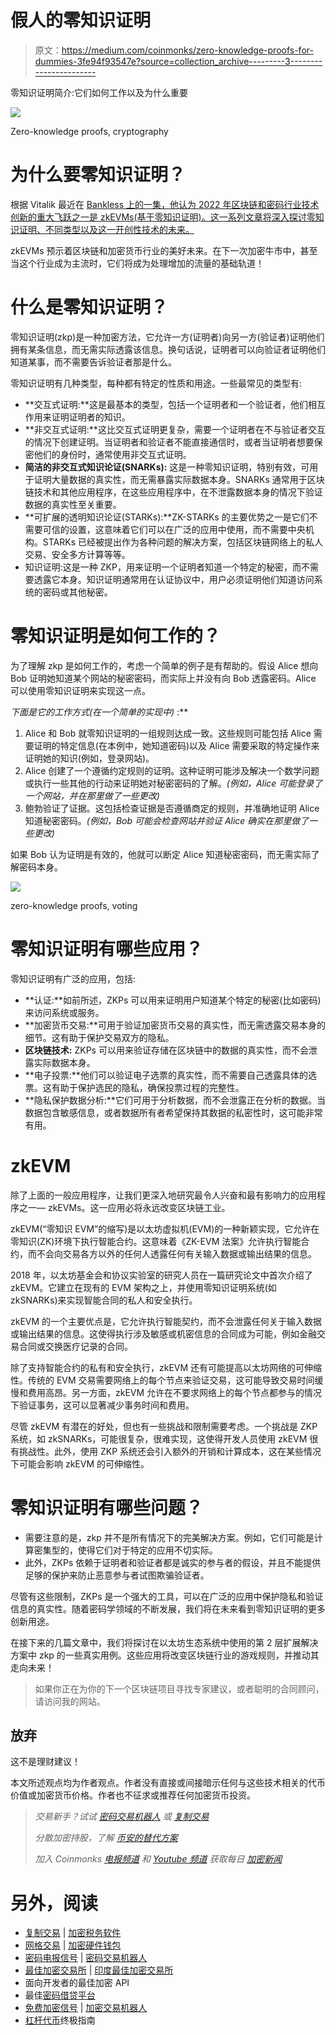 # 假人的零知识证明

> 原文：<https://medium.com/coinmonks/zero-knowledge-proofs-for-dummies-3fe94f93547e?source=collection_archive---------3----------------------->

零知识证明简介:它们如何工作以及为什么重要

![](img/5f3dd8af24767fb582ea7e907ba4afed.png)

Zero-knowledge proofs, cryptography

# 为什么要零知识证明？

根据 Vitalik 最近在 [Bankless 上的一集，他认为 2022 年区块链和密码行业技术创新的重大飞跃之一是 zkEVMs(基于零知识证明)。这一系列文章将深入探讨零知识证明、不同类型以及这一开创性技术的未来。](https://shows.banklesshq.com/p/vitaliks-top-5-crypto-wins-of-2022)

zkEVMs 预示着区块链和加密货币行业的美好未来。在下一次加密牛市中，甚至当这个行业成为主流时，它们将成为处理增加的流量的基础轨道！

# 什么是零知识证明？

零知识证明(zkp)是一种加密方法，它允许一方(证明者)向另一方(验证者)证明他们拥有某条信息，而无需实际透露该信息。换句话说，证明者可以向验证者证明他们知道某事，而不需要告诉验证者那是什么。

零知识证明有几种类型，每种都有特定的性质和用途。一些最常见的类型有:

*   **交互式证明:**这是最基本的类型，包括一个证明者和一个验证者，他们相互作用来证明证明者的知识。
*   **非交互式证明:**这比交互式证明更复杂，需要一个证明者在不与验证者交互的情况下创建证明。当证明者和验证者不能直接通信时，或者当证明者想要保密他们的身份时，通常使用非交互式证明。
*   **简洁的非交互式知识论证(SNARKs):** 这是一种零知识证明，特别有效，可用于证明大量数据的真实性，而无需暴露实际数据本身。SNARKs 通常用于区块链技术和其他应用程序，在这些应用程序中，在不泄露数据本身的情况下验证数据的真实性至关重要。
*   **可扩展的透明知识论证(STARKs):**ZK-STARKs 的主要优势之一是它们不需要可信的设置，这意味着它们可以在广泛的应用中使用，而不需要中央机构。STARKs 已经被提出作为各种问题的解决方案，包括区块链网络上的私人交易、安全多方计算等等。
*   知识证明:这是一种 ZKP，用来证明一个证明者知道一个特定的秘密，而不需要透露它本身。知识证明通常用在认证协议中，用户必须证明他们知道访问系统的密码或其他秘密。

# 零知识证明是如何工作的？

为了理解 zkp 是如何工作的，考虑一个简单的例子是有帮助的。假设 Alice 想向 Bob 证明她知道某个网站的秘密密码，而实际上并没有向 Bob 透露密码。Alice 可以使用零知识证明来实现这一点。

**下面是它的工作方式*(在一个简单的实现中)* :**

1.  Alice 和 Bob 就零知识证明的一组规则达成一致。这些规则可能包括 Alice 需要证明的特定信息(在本例中，她知道密码)以及 Alice 需要采取的特定操作来证明她的知识(例如，登录网站)。
2.  Alice 创建了一个遵循约定规则的证明。这种证明可能涉及解决一个数学问题或执行一些其他的行动来证明她对秘密密码的了解。*(例如，Alice 可能登录了一个网站，并在那里做了一些更改)*
3.  鲍勃验证了证据。这包括检查证据是否遵循商定的规则，并准确地证明 Alice 知道秘密密码。*(例如，Bob 可能会检查网站并验证 Alice 确实在那里做了一些更改)*

如果 Bob 认为证明是有效的，他就可以断定 Alice 知道秘密密码，而无需实际了解密码本身。

![](img/6d78789c86220ce3eb4356cc0599e20e.png)

zero-knowledge proofs, voting

# 零知识证明有哪些应用？

零知识证明有广泛的应用，包括:

*   **认证:**如前所述，ZKPs 可以用来证明用户知道某个特定的秘密(比如密码)来访问系统或服务。
*   **加密货币交易:**可用于验证加密货币交易的真实性，而无需透露交易本身的细节。这有助于保护交易双方的隐私。
*   **区块链技术:** ZKPs 可以用来验证存储在区块链中的数据的真实性，而不会泄露实际数据本身。
*   **电子投票:**他们可以验证电子选票的真实性，而不需要自己透露具体的选票。这有助于保护选民的隐私，确保投票过程的完整性。
*   **隐私保护数据分析:**它们可用于分析数据，而不会泄露正在分析的数据。当数据包含敏感信息，或者数据所有者希望保持其数据的私密性时，这可能非常有用。

# zkEVM

除了上面的一般应用程序，让我们更深入地研究最令人兴奋和最有影响力的应用程序之一— zkEVMs。这一应用必将永远改变区块链工业。

zkEVM(“零知识 EVM”的缩写)是以太坊虚拟机(EVM)的一种新颖实现，它允许在零知识(ZK)环境下执行智能合约。这意味着《ZK-EVM 法案》允许执行智能合约，而不会向交易各方以外的任何人透露任何有关输入数据或输出结果的信息。

2018 年，以太坊基金会和协议实验室的研究人员在一篇研究论文中首次介绍了 zkEVM。它建立在现有的 EVM 架构之上，并使用零知识证明系统(如 zkSNARKs)来实现智能合同的私人和安全执行。

zkEVM 的一个主要优点是，它允许执行智能契约，而不会泄露任何关于输入数据或输出结果的信息。这使得执行涉及敏感或机密信息的合同成为可能，例如金融交易合同或交换医疗记录的合同。

除了支持智能合约的私有和安全执行，zkEVM 还有可能提高以太坊网络的可伸缩性。传统的 EVM 交易需要网络上的每个节点来验证交易，这可能导致交易时间缓慢和费用高昂。另一方面，zkEVM 允许在不要求网络上的每个节点都参与的情况下验证事务，这可以显著减少事务时间和费用。

尽管 zkEVM 有潜在的好处，但也有一些挑战和限制需要考虑。一个挑战是 ZKP 系统，如 zkSNARKs，可能很复杂，很难实现，这使得开发人员使用 zkEVM 很有挑战性。此外，使用 ZKP 系统还会引入额外的开销和计算成本，这在某些情况下可能会影响 zkEVM 的可伸缩性。

# 零知识证明有哪些问题？

*   需要注意的是，zkp 并不是所有情况下的完美解决方案。例如，它们可能是计算密集型的，使得它们对于特定的应用不切实际。
*   此外，ZKPs 依赖于证明者和验证者都是诚实的参与者的假设，并且不能提供足够的保护来防止恶意参与者试图欺骗验证者。

尽管有这些限制，ZKPs 是一个强大的工具，可以在广泛的应用中保护隐私和验证信息的真实性。随着密码学领域的不断发展，我们将在未来看到零知识证明的更多创新用途。

在接下来的几篇文章中，我们将探讨在以太坊生态系统中使用的第 2 层扩展解决方案中 zkp 的一些真实用例。这些应用将改变区块链行业的游戏规则，并推动其走向未来！

> 如果你正在为你的下一个区块链项目寻找专家建议，或者聪明的合同顾问，请访问我的网站。

## 放弃

这不是理财建议！

本文所述观点均为作者观点。作者没有直接或间接暗示任何与这些技术相关的代币价值或加密货币价格。作者也不征求或推荐任何加密货币投资。

> *交易新手？试试* [*密码交易机器人*](/coinmonks/crypto-trading-bot-c2ffce8acb2a) *或* [*复制交易*](/coinmonks/top-10-crypto-copy-trading-platforms-for-beginners-d0c37c7d698c)
> 
> *分散加密持股，了解* [*币安的替代方案*](https://coincodecap.com/binance-alternatives)
> 
> *加入 Coinmonks* [*电报频道*](https://t.me/coincodecap) *和* [*Youtube 频道*](https://www.youtube.com/c/coinmonks/videos) *获取每日* [*加密新闻*](http://coincodecap.com/)

# 另外，阅读

*   [复制交易](/coinmonks/top-10-crypto-copy-trading-platforms-for-beginners-d0c37c7d698c) | [加密税务软件](/coinmonks/crypto-tax-software-ed4b4810e338)
*   [网格交易](https://coincodecap.com/grid-trading) | [加密硬件钱包](/coinmonks/the-best-cryptocurrency-hardware-wallets-of-2020-e28b1c124069)
*   [密码电报信号](/coinmonks/top-3-telegram-channels-for-crypto-traders-in-2021-8385f4411ff4) | [密码交易机器人](/coinmonks/crypto-trading-bot-c2ffce8acb2a)
*   [最佳加密交易所](/coinmonks/crypto-exchange-dd2f9d6f3769) | [印度最佳加密交易所](/coinmonks/bitcoin-exchange-in-india-7f1fe79715c9)
*   面向开发者的最佳加密 API
*   最佳[密码借贷平台](/coinmonks/top-5-crypto-lending-platforms-in-2020-that-you-need-to-know-a1b675cec3fa)
*   [免费加密信号](/coinmonks/free-crypto-signals-48b25e61a8da) | [加密交易机器人](/coinmonks/crypto-trading-bot-c2ffce8acb2a)
*   [杠杆代币](/coinmonks/leveraged-token-3f5257808b22)终极指南